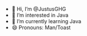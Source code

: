- 👋 Hi, I’m @JustusGHG
- 👀 I’m interested in Java
- 🌱 I’m currently learning Java
- 😄 Pronouns: Man/Toast

<!---
JustusGHG/JustusGHG is a ✨ special ✨ repository because its `README.md` (this file) appears on your GitHub profile.
You can click the Preview link to take a look at your changes.
--->
